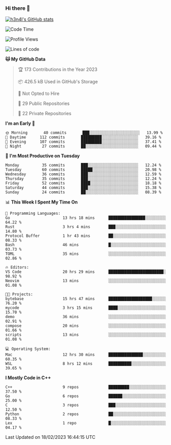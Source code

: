 ### Hi there 👋

[![h3n4l's GitHub stats](https://github-readme-stats.vercel.app/api?username=h3n4l&count_private=true&show_icons=true&theme=radical)](https://github.com/h3n4l/github-readme-stats)

<!--START_SECTION:waka-->
![Code Time](http://img.shields.io/badge/Code%20Time-950%20hrs%203%20mins-blue)

![Profile Views](http://img.shields.io/badge/Profile%20Views-1-blue)

![Lines of code](https://img.shields.io/badge/From%20Hello%20World%20I%27ve%20Written-887%20Thousand%20lines%20of%20code-blue)

**🐱 My GitHub Data** 

> 🏆 173 Contributions in the Year 2023
 > 
> 📦 426.5 kB Used in GitHub's Storage 
 > 
> 🚫 Not Opted to Hire
 > 
> 📜 29 Public Repositories 
 > 
> 🔑 22 Private Repositories  
 > 
**I'm an Early 🐤** 

```text
🌞 Morning       40 commits       ███░░░░░░░░░░░░░░░░░░░░░░   13.99 % 
🌆 Daytime      112 commits       █████████░░░░░░░░░░░░░░░░   39.16 % 
🌃 Evening      107 commits       █████████░░░░░░░░░░░░░░░░   37.41 % 
🌙 Night         27 commits       ██░░░░░░░░░░░░░░░░░░░░░░░   09.44 % 

```
📅 **I'm Most Productive on Tuesday** 

```text
Monday          35 commits       ███░░░░░░░░░░░░░░░░░░░░░░   12.24 % 
Tuesday         60 commits       █████░░░░░░░░░░░░░░░░░░░░   20.98 % 
Wednesday       36 commits       ███░░░░░░░░░░░░░░░░░░░░░░   12.59 % 
Thursday        35 commits       ███░░░░░░░░░░░░░░░░░░░░░░   12.24 % 
Friday          52 commits       ████░░░░░░░░░░░░░░░░░░░░░   18.18 % 
Saturday        44 commits       ███░░░░░░░░░░░░░░░░░░░░░░   15.38 % 
Sunday          24 commits       ██░░░░░░░░░░░░░░░░░░░░░░░   08.39 % 

```


📊 **This Week I Spent My Time On** 

```text
💬 Programming Languages: 
Go                       13 hrs 18 mins      ████████████████░░░░░░░░░   64.22 % 
Rust                     3 hrs 4 mins        ███░░░░░░░░░░░░░░░░░░░░░░   14.80 % 
Protocol Buffer          1 hr 43 mins        ██░░░░░░░░░░░░░░░░░░░░░░░   08.33 % 
Bash                     46 mins             █░░░░░░░░░░░░░░░░░░░░░░░░   03.73 % 
TOML                     35 mins             ░░░░░░░░░░░░░░░░░░░░░░░░░   02.86 % 

🔥 Editors: 
VS Code                  20 hrs 29 mins      ████████████████████████░   98.92 % 
Neovim                   13 mins             ░░░░░░░░░░░░░░░░░░░░░░░░░   01.08 % 

🐱‍💻 Projects: 
bytebase                 15 hrs 47 mins      ███████████████████░░░░░░   76.20 % 
mycode                   3 hrs 15 mins       ████░░░░░░░░░░░░░░░░░░░░░   15.70 % 
demo                     36 mins             ░░░░░░░░░░░░░░░░░░░░░░░░░   02.91 % 
compose                  20 mins             ░░░░░░░░░░░░░░░░░░░░░░░░░   01.66 % 
scripts                  13 mins             ░░░░░░░░░░░░░░░░░░░░░░░░░   01.08 % 

💻 Operating System: 
Mac                      12 hrs 30 mins      ███████████████░░░░░░░░░░   60.35 % 
WSL                      8 hrs 12 mins       ██████████░░░░░░░░░░░░░░░   39.65 % 

```

**I Mostly Code in C++** 

```text
C++                      9 repos             █████████░░░░░░░░░░░░░░░░   37.50 % 
Go                       6 repos             ██████░░░░░░░░░░░░░░░░░░░   25.00 % 
C                        3 repos             ███░░░░░░░░░░░░░░░░░░░░░░   12.50 % 
Python                   2 repos             ██░░░░░░░░░░░░░░░░░░░░░░░   08.33 % 
Lex                      1 repo              █░░░░░░░░░░░░░░░░░░░░░░░░   04.17 % 

```



 Last Updated on 18/02/2023 16:44:15 UTC
<!--END_SECTION:waka-->

